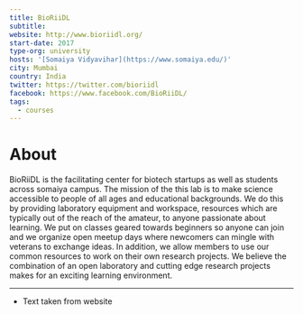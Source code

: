 ```yaml
---
title: BioRiiDL
subtitle: 
website: http://www.bioriidl.org/
start-date: 2017
type-org: university
hosts: '[Somaiya Vidyavihar](https://www.somaiya.edu/)'
city: Mumbai
country: India
twitter: https://twitter.com/bioriidl
facebook: https://www.facebook.com/BioRiiDL/
tags:
  - courses
---
```


# About

BioRiiDL is the facilitating center for biotech startups as well as students across somaiya campus.
The mission of the this lab is to make science accessible to people of all ages and educational backgrounds. We do this by providing laboratory equipment and workspace, resources which are typically out of the reach of the amateur, to anyone passionate about learning. We put on classes geared towards beginners so anyone can join and we organize open meetup days where newcomers can mingle with veterans to exchange ideas. In addition, we allow members to use our common resources to work on their own research projects. We believe the combination of an open laboratory and cutting edge research projects makes for an exciting learning environment.

---
* Text taken from website
